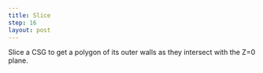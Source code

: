 ```yaml
---
title: Slice
step: 16
layout: post
---
```


Slice a CSG to get a polygon of its outer walls as they intersect with the Z=0 plane. 

<script src="https://gist.github.com/madhephaestus/91c6cabb475e250474d0c8beaf2284e7.js"></script>